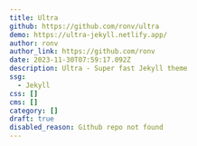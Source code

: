 ```yaml
---
title: Ultra
github: https://github.com/ronv/ultra
demo: https://ultra-jekyll.netlify.app/
author: ronv
author_link: https://github.com/ronv
date: 2023-11-30T07:59:17.092Z
description: Ultra - Super fast Jekyll theme
ssg:
  - Jekyll
css: []
cms: []
category: []
draft: true
disabled_reason: Github repo not found
---
```

